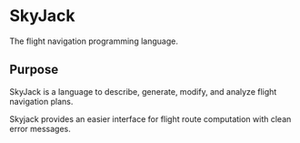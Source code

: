 # SkyJack

The flight navigation programming language.

## Purpose

SkyJack is a language to describe, generate, modify, and analyze flight navigation plans.

Skyjack provides an easier interface for flight route computation with clean error messages.
